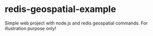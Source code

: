 # redis-geospatial-example
Simple web project with node.js and redis geospatial commands. For illustration purpose only!

